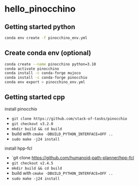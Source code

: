 # hello_pinocchino


## Getting started python

```bash
conda env create -f pinocchino_env.yml
```



## Create conda env (optional)

```bash
conda create --name pinocchino python=3.10
conda activate pinocchino
conda install -c conda-forge mujoco
conda install -c conda-forge pinocchio
conda env export > pinocchino_env.yml
```

## Getting started cpp
install pinocchio 
- `git clone https://github.com/stack-of-tasks/pinocchio`
- `git checkout v3.2.0`
- `mkdir build && cd build`
- build with `cmake -DBUILD_PYTHON_INTERFACE=OFF ..`
- `sudo make -j24 install`

install hpp-fcl
- `git clone https://github.com/humanoid-path-planner/hpp-fcl
- `git checkout v2.4.5`
- `mkdir build && cd build`
- build with `cmake -DBUILD_PYTHON_INTERFACE=OFF ..`
- `sudo make -j24 install`
